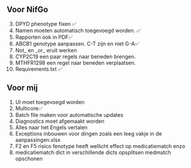 ## Voor NifGo
3. DPYD phenotype fixen ✅
4. Namen moeten automatisch toegevoegd worden. ✅ 
5. Rapporten ook in PDF✅
6. ABCB1 genotype aanpassen. C-T zijn en niet G-A✅
7. Not_ en \_or_ eruit werken
8. CYP2C19 een paar regels naar beneden brengen.
9. MTHFR1298 een regel naar beneden verplaatsen.
10. Requirements.txt ✅
## Voor mij
1. UI moet toegevoegd worden
2. Multicore✅
3. Batch file maken voor automatische updates
4. Diagnostics moet afgemaakt worden
5. Alles naar het Engels vertalen
6. Exceptions inbouwen voor dingen zoals een leeg vakje in de aanpassingen.xlsx
7. F2 en F5 risico fenotype heeft wellicht effect op medicatiematch enzo
8. medicatiematch dict in verschillende dicts opsplitsen medmatch opschonen
